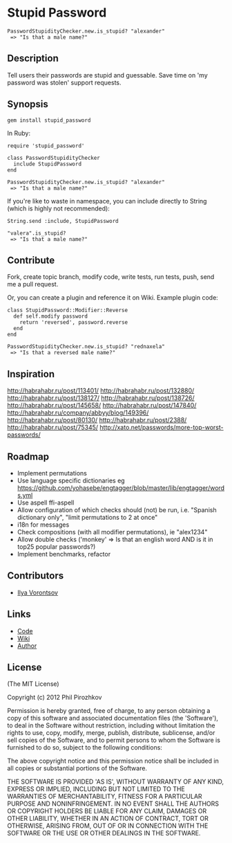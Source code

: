 # Stupid Password

    PasswordStupidityChecker.new.is_stupid? "alexander"
     => "Is that a male name?"

## Description

Tell users their passwords are stupid and guessable.
Save time on 'my password was stolen' support requests.

## Synopsis

    gem install stupid_password

In Ruby:

    require 'stupid_password'    

    class PasswordStupidityChecker
      include StupidPassword
    end

    PasswordStupidityChecker.new.is_stupid? "alexander"
     => "Is that a male name?"

If you're like to waste in namespace, you can include directly to String (which is highly not recommended):

    String.send :include, StupidPassword

    "valera".is_stupid?
     => "Is that a male name?"

## Contribute

Fork, create topic branch, modify code, write tests, run tests, push, send me a pull request.

Or, you can create a plugin and reference it on Wiki.
Example plugin code:

    class StupidPassword::Modifier::Reverse
      def self.modify password
        return 'reversed', password.reverse
      end
    end

    PasswordStupidityChecker.new.is_stupid? "rednaxela"
     => "Is that a reversed male name?"

## Inspiration

http://habrahabr.ru/post/113401/
http://habrahabr.ru/post/132880/
http://habrahabr.ru/post/138127/
http://habrahabr.ru/post/138726/
http://habrahabr.ru/post/145658/
http://habrahabr.ru/post/147840/
http://habrahabr.ru/company/abbyy/blog/149396/
http://habrahabr.ru/post/80130/
http://habrahabr.ru/post/2388/
http://habrahabr.ru/post/75345/
http://xato.net/passwords/more-top-worst-passwords/

## Roadmap

* Implement permutations
* Use language specific dictionaries eg https://github.com/yohasebe/engtagger/blob/master/lib/engtagger/words.yml
* Use aspell ffi-aspell
* Allow configuration of which checks should (not) be run, i.e. "Spanish dictionary only", "limit permutations to 2 at once"
* i18n for messages
* Check compositions (with all modifier permutations), ie "alex1234"
* Allow double checks ('monkey' => Is that an english word AND is it in top25 popular passwords?)
* Implement benchmarks, refactor

## Contributors

* [Ilya Vorontsov](https://github.com/prijutme4ty)

## Links

* [Code](https://github.com/pirj/stupid_password)
* [Wiki](https://github.com/pirj/stupid_password/wiki)
* [Author](https://github.com/pirj)

## License

(The MIT License)

Copyright (c) 2012 Phil Pirozhkov

Permission is hereby granted, free of charge, to any person obtaining
a copy of this software and associated documentation files (the
'Software'), to deal in the Software without restriction, including
without limitation the rights to use, copy, modify, merge, publish,
distribute, sublicense, and/or sell copies of the Software, and to
permit persons to whom the Software is furnished to do so, subject to
the following conditions:

The above copyright notice and this permission notice shall be
included in all copies or substantial portions of the Software.

THE SOFTWARE IS PROVIDED 'AS IS', WITHOUT WARRANTY OF ANY KIND,
EXPRESS OR IMPLIED, INCLUDING BUT NOT LIMITED TO THE WARRANTIES OF
MERCHANTABILITY, FITNESS FOR A PARTICULAR PURPOSE AND NONINFRINGEMENT.
IN NO EVENT SHALL THE AUTHORS OR COPYRIGHT HOLDERS BE LIABLE FOR ANY
CLAIM, DAMAGES OR OTHER LIABILITY, WHETHER IN AN ACTION OF CONTRACT,
TORT OR OTHERWISE, ARISING FROM, OUT OF OR IN CONNECTION WITH THE
SOFTWARE OR THE USE OR OTHER DEALINGS IN THE SOFTWARE.
